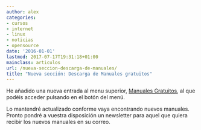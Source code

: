 ```yaml
---
author: alex
categories:
- cursos
- internet
- linux
- noticias
- opensource
date: '2016-01-01'
lastmod: 2017-07-17T19:31:18+01:00
mainclass: articulos
url: /nueva-seccion-descarga-de-manuales/
title: "Nueva sección: Descarga de Manuales gratuitos"
---
```


He añadido una nueva entrada al menu superior, [Manuales Gratuitos][1], al que podéis acceder pulsando en el botón del menú.

Lo mantendré actualizado conforme vaya encontrando nuevos manuales. Pronto pondré a vuestra disposición un newsletter para aquel que quiera recibir los nuevos manuales en su correo.

 [1]: https://elbauldelprogramador.com/manuales-gratuitos/
